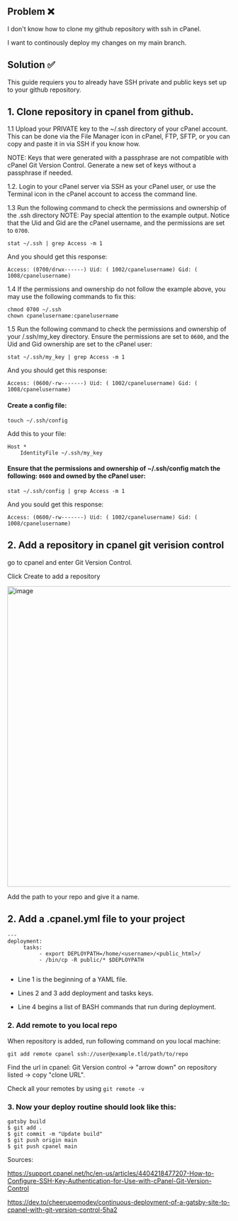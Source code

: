 ## Problem :x:

I don't know how to clone my github repository with ssh in cPanel. 

I want to continously deploy my changes on my main branch. 

## Solution :white_check_mark:
This guide requiers you to already have SSH private and public keys set up to your github repository. 


## 1. Clone repository in cpanel from github. 

1.1 Upload your PRIVATE key to the ~/.ssh directory of your cPanel account. This can be done via the File Manager icon in cPanel, FTP, SFTP, or you can copy and paste it in via SSH if you know how.

NOTE: Keys that were generated with a passphrase are not compatible with cPanel Git Version Control. Generate a new set of keys without a passphrase if needed.

 1.2. Login to your cPanel server via SSH as your cPanel user, or use the Terminal icon in the cPanel account to access the command line.

 1.3 Run the following command to check the permissions and ownership of the .ssh directory
NOTE: Pay special attention to the example output. Notice that the Uid and Gid are the cPanel username, and the permissions are set to ```0700```.

```stat ~/.ssh | grep Access -m 1```

And you should get this response: 

```Access: (0700/drwx------) Uid: ( 1002/cpanelusername) Gid: ( 1008/cpanelusername)```


 1.4 If the permissions and ownership do not follow the example above, you may use the following commands to fix this:

```
chmod 0700 ~/.ssh
chown cpanelusername:cpanelusername
```


1.5 Run the following command to check the permissions and ownership of your /.ssh/my_key directory. Ensure the permissions are set to ```0600```, and the Uid and Gid ownership are set to the cPanel user:

```stat ~/.ssh/my_key | grep Access -m 1```

And you should get this response: 

```Access: (0600/-rw-------) Uid: ( 1002/cpanelusername) Gid: ( 1008/cpanelusername)```





#### Create a config file: 

```
touch ~/.ssh/config
```

Add this to your file: 

```
Host *
    IdentityFile ~/.ssh/my_key
```

#### Ensure that the permissions and ownership of ~/.ssh/config match the following: ```0600``` and owned by the cPanel user:

```stat ~/.ssh/config | grep Access -m 1```

And you sould get this response: 

```Access: (0600/-rw-------) Uid: ( 1002/cpanelusername) Gid: ( 1008/cpanelusername)```




## 2. Add a repository in cpanel git verision control

go to cpanel and enter Git Version Control.

Click Create to add a repository

<img width="677" alt="image" src="https://user-images.githubusercontent.com/47527390/189514336-fe4f7f32-9b28-4369-9cb4-371aee160c07.png">

 Add the path to your repo and give it a name. 
    

## 2. Add a .cpanel.yml file to your project

```
---
deployment: 
     tasks: 
          - export DEPLOYPATH=/home/<username>/<public_html>/
          - /bin/cp -R public/* $DEPLOYPATH
          
```

* Line 1 is the beginning of a YAML file.

* Lines 2 and 3 add deployment and tasks keys.

* Line 4 begins a list of BASH commands that run during deployment.

### 2. Add remote to you local repo

When repository is added, run following command on you local machine: 

```git add remote cpanel ssh://user@example.tld/path/to/repo```

Find the url in cpanel: Git Version control -> "arrow down" on repository listed -> copy "clone URL".

Check all your remotes by using ```git remote -v```

### 3. Now your deploy routine should look like this: 

```
gatsby build
$ git add .
$ git commit -m "Update build"
$ git push origin main
$ git push cpanel main
```

Sources: 

https://support.cpanel.net/hc/en-us/articles/4404218477207-How-to-Configure-SSH-Key-Authentication-for-Use-with-cPanel-Git-Version-Control

https://dev.to/cheerupemodev/continuous-deployment-of-a-gatsby-site-to-cpanel-with-git-version-control-5ha2
